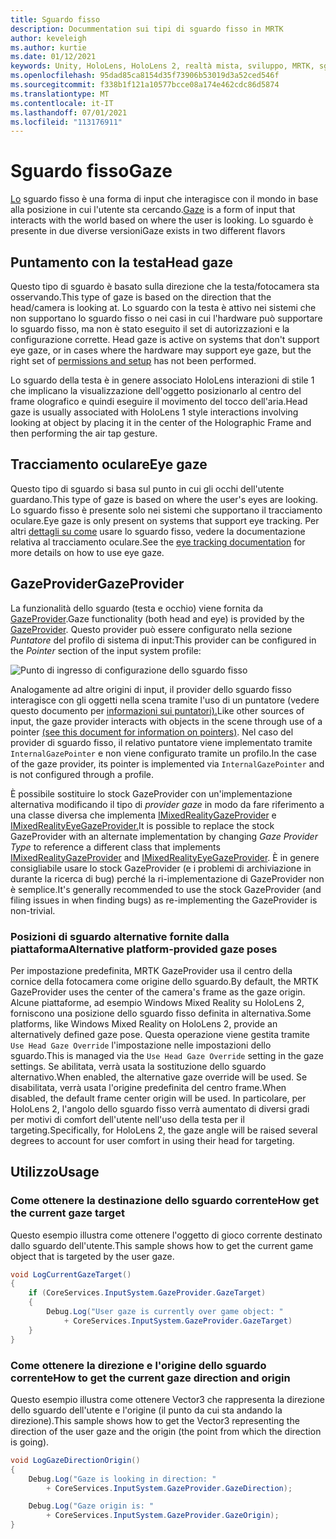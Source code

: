 ```yaml
---
title: Sguardo fisso
description: Docummentation sui tipi di sguardo fisso in MRTK
author: keveleigh
ms.author: kurtie
ms.date: 01/12/2021
keywords: Unity, HoloLens, HoloLens 2, realtà mista, sviluppo, MRTK, sguardo,
ms.openlocfilehash: 95dad85ca8154d35f73906b53019d3a52ced546f
ms.sourcegitcommit: f338b1f121a10577bcce08a174e462cdc86d5874
ms.translationtype: MT
ms.contentlocale: it-IT
ms.lasthandoff: 07/01/2021
ms.locfileid: "113176911"
---
```

# <a name="gaze"></a><span data-ttu-id="f3713-104">Sguardo fisso</span><span class="sxs-lookup"><span data-stu-id="f3713-104">Gaze</span></span>

<span data-ttu-id="f3713-105">[Lo](/windows/mixed-reality/gaze) sguardo fisso è una forma di input che interagisce con il mondo in base alla posizione in cui l'utente sta cercando.</span><span class="sxs-lookup"><span data-stu-id="f3713-105">[Gaze](/windows/mixed-reality/gaze) is a form of input that interacts with the world based on where the user is looking.</span></span> <span data-ttu-id="f3713-106">Lo sguardo è presente in due diverse versioni</span><span class="sxs-lookup"><span data-stu-id="f3713-106">Gaze exists in two different flavors</span></span>

## <a name="head-gaze"></a><span data-ttu-id="f3713-107">Puntamento con la testa</span><span class="sxs-lookup"><span data-stu-id="f3713-107">Head gaze</span></span>

<span data-ttu-id="f3713-108">Questo tipo di sguardo è basato sulla direzione che la testa/fotocamera sta osservando.</span><span class="sxs-lookup"><span data-stu-id="f3713-108">This type of gaze is based on the direction that the head/camera is looking at.</span></span> <span data-ttu-id="f3713-109">Lo sguardo con la testa è attivo nei sistemi che non supportano lo sguardo fisso o nei casi in cui l'hardware può supportare lo sguardo fisso, ma non è stato eseguito il set di autorizzazioni e la configurazione corrette. [](eye-tracking/eye-tracking-basic-setup.md#eye-tracking-requirements-checklist)</span><span class="sxs-lookup"><span data-stu-id="f3713-109">Head gaze is active on systems that don't support eye gaze, or in cases where the hardware may support eye gaze, but the right set of [permissions and setup](eye-tracking/eye-tracking-basic-setup.md#eye-tracking-requirements-checklist) has not been performed.</span></span>

<span data-ttu-id="f3713-110">Lo sguardo della testa è in genere associato HoloLens interazioni di stile 1 che implicano la visualizzazione dell'oggetto posizionarlo al centro del frame olografico e quindi eseguire il movimento del tocco dell'aria.</span><span class="sxs-lookup"><span data-stu-id="f3713-110">Head gaze is usually associated with HoloLens 1 style interactions involving looking at object by placing it in the center of the Holographic Frame and then performing the air tap gesture.</span></span>

## <a name="eye-gaze"></a><span data-ttu-id="f3713-111">Tracciamento oculare</span><span class="sxs-lookup"><span data-stu-id="f3713-111">Eye gaze</span></span>

<span data-ttu-id="f3713-112">Questo tipo di sguardo si basa sul punto in cui gli occhi dell'utente guardano.</span><span class="sxs-lookup"><span data-stu-id="f3713-112">This type of gaze is based on where the user's eyes are looking.</span></span> <span data-ttu-id="f3713-113">Lo sguardo fisso è presente solo nei sistemi che supportano il tracciamento oculare.</span><span class="sxs-lookup"><span data-stu-id="f3713-113">Eye gaze is only present on systems that support eye tracking.</span></span> <span data-ttu-id="f3713-114">Per altri [dettagli su come](eye-tracking/eye-tracking-main.md) usare lo sguardo fisso, vedere la documentazione relativa al tracciamento oculare.</span><span class="sxs-lookup"><span data-stu-id="f3713-114">See the [eye tracking documentation](eye-tracking/eye-tracking-main.md) for more details on how to use eye gaze.</span></span>

## <a name="gazeprovider"></a><span data-ttu-id="f3713-115">GazeProvider</span><span class="sxs-lookup"><span data-stu-id="f3713-115">GazeProvider</span></span>

<span data-ttu-id="f3713-116">La funzionalità dello sguardo (testa e occhio) viene fornita da [GazeProvider](xref:Microsoft.MixedReality.Toolkit.Input.GazeProvider).</span><span class="sxs-lookup"><span data-stu-id="f3713-116">Gaze functionality (both head and eye) is provided by the [GazeProvider](xref:Microsoft.MixedReality.Toolkit.Input.GazeProvider).</span></span> <span data-ttu-id="f3713-117">Questo provider può essere configurato nella sezione *Puntatore* del profilo di sistema di input:</span><span class="sxs-lookup"><span data-stu-id="f3713-117">This provider can be configured in the *Pointer* section of the input system profile:</span></span>

![Punto di ingresso di configurazione dello sguardo fisso](../images/input/GazeConfigurationEntrypoint.png)

<span data-ttu-id="f3713-119">Analogamente ad altre origini di input, il provider dello sguardo fisso interagisce con gli oggetti nella scena tramite l'uso di un puntatore (vedere questo documento per [informazioni sui puntatori).](../../architecture/controllers-pointers-and-focus.md)</span><span class="sxs-lookup"><span data-stu-id="f3713-119">Like other sources of input, the gaze provider interacts with objects in the scene through use of a pointer [(see this document for information on pointers)](../../architecture/controllers-pointers-and-focus.md).</span></span>
<span data-ttu-id="f3713-120">Nel caso del provider di sguardo fisso, il relativo puntatore viene implementato tramite `InternalGazePointer` e non viene configurato tramite un profilo.</span><span class="sxs-lookup"><span data-stu-id="f3713-120">In the case of the gaze provider, its pointer is implemented via `InternalGazePointer` and is not configured through a profile.</span></span>

<span data-ttu-id="f3713-121">È possibile sostituire lo stock GazeProvider con un'implementazione alternativa modificando il tipo di *provider gaze* in modo da fare riferimento a una classe diversa che implementa [IMixedRealityGazeProvider](xref:Microsoft.MixedReality.Toolkit.Input.IMixedRealityGazeProvider) e [IMixedRealityEyeGazeProvider.](xref:Microsoft.MixedReality.Toolkit.Input.IMixedRealityEyeGazeProvider)</span><span class="sxs-lookup"><span data-stu-id="f3713-121">It is possible to replace the stock GazeProvider with an alternate implementation by changing *Gaze Provider Type* to reference a different class that implements [IMixedRealityGazeProvider](xref:Microsoft.MixedReality.Toolkit.Input.IMixedRealityGazeProvider) and [IMixedRealityEyeGazeProvider](xref:Microsoft.MixedReality.Toolkit.Input.IMixedRealityEyeGazeProvider).</span></span>
<span data-ttu-id="f3713-122">È in genere consigliabile usare lo stock GazeProvider (e i problemi di archiviazione in durante la ricerca di bug) perché la ri-implementazione di GazeProvider non è semplice.</span><span class="sxs-lookup"><span data-stu-id="f3713-122">It's generally recommended to use the stock GazeProvider (and filing issues in when finding bugs) as re-implementing the GazeProvider is non-trivial.</span></span>

### <a name="alternative-platform-provided-gaze-poses"></a><span data-ttu-id="f3713-123">Posizioni di sguardo alternative fornite dalla piattaforma</span><span class="sxs-lookup"><span data-stu-id="f3713-123">Alternative platform-provided gaze poses</span></span>

<span data-ttu-id="f3713-124">Per impostazione predefinita, MRTK GazeProvider usa il centro della cornice della fotocamera come origine dello sguardo.</span><span class="sxs-lookup"><span data-stu-id="f3713-124">By default, the MRTK GazeProvider uses the center of the camera's frame as the gaze origin.</span></span> <span data-ttu-id="f3713-125">Alcune piattaforme, ad esempio Windows Mixed Reality su HoloLens 2, forniscono una posizione dello sguardo fisso definita in alternativa.</span><span class="sxs-lookup"><span data-stu-id="f3713-125">Some platforms, like Windows Mixed Reality on HoloLens 2, provide an alternatively defined gaze pose.</span></span> <span data-ttu-id="f3713-126">Questa operazione viene gestita tramite `Use Head Gaze Override` l'impostazione nelle impostazioni dello sguardo.</span><span class="sxs-lookup"><span data-stu-id="f3713-126">This is managed via the `Use Head Gaze Override` setting in the gaze settings.</span></span> <span data-ttu-id="f3713-127">Se abilitata, verrà usata la sostituzione dello sguardo alternativo.</span><span class="sxs-lookup"><span data-stu-id="f3713-127">When enabled, the alternative gaze override will be used.</span></span> <span data-ttu-id="f3713-128">Se disabilitata, verrà usata l'origine predefinita del centro frame.</span><span class="sxs-lookup"><span data-stu-id="f3713-128">When disabled, the default frame center origin will be used.</span></span> <span data-ttu-id="f3713-129">In particolare, per HoloLens 2, l'angolo dello sguardo fisso verrà aumentato di diversi gradi per motivi di comfort dell'utente nell'uso della testa per il targeting.</span><span class="sxs-lookup"><span data-stu-id="f3713-129">Specifically, for HoloLens 2, the gaze angle will be raised several degrees to account for user comfort in using their head for targeting.</span></span>

## <a name="usage"></a><span data-ttu-id="f3713-130">Utilizzo</span><span class="sxs-lookup"><span data-stu-id="f3713-130">Usage</span></span>

### <a name="how-get-the-current-gaze-target"></a><span data-ttu-id="f3713-131">Come ottenere la destinazione dello sguardo corrente</span><span class="sxs-lookup"><span data-stu-id="f3713-131">How get the current gaze target</span></span>

<span data-ttu-id="f3713-132">Questo esempio illustra come ottenere l'oggetto di gioco corrente destinato dallo sguardo dell'utente.</span><span class="sxs-lookup"><span data-stu-id="f3713-132">This sample shows how to get the current game object that is targeted by the user gaze.</span></span>

```c#
void LogCurrentGazeTarget()
{
    if (CoreServices.InputSystem.GazeProvider.GazeTarget)
    {
        Debug.Log("User gaze is currently over game object: "
            + CoreServices.InputSystem.GazeProvider.GazeTarget)
    }
}
```

### <a name="how-to-get-the-current-gaze-direction-and-origin"></a><span data-ttu-id="f3713-133">Come ottenere la direzione e l'origine dello sguardo corrente</span><span class="sxs-lookup"><span data-stu-id="f3713-133">How to get the current gaze direction and origin</span></span>

<span data-ttu-id="f3713-134">Questo esempio illustra come ottenere Vector3 che rappresenta la direzione dello sguardo dell'utente e l'origine (il punto da cui sta andando la direzione).</span><span class="sxs-lookup"><span data-stu-id="f3713-134">This sample shows how to get the Vector3 representing the direction of the user gaze and the origin (the point from which the direction is going).</span></span>

```c#
void LogGazeDirectionOrigin()
{
    Debug.Log("Gaze is looking in direction: "
        + CoreServices.InputSystem.GazeProvider.GazeDirection);

    Debug.Log("Gaze origin is: "
        + CoreServices.InputSystem.GazeProvider.GazeOrigin);
}
```
